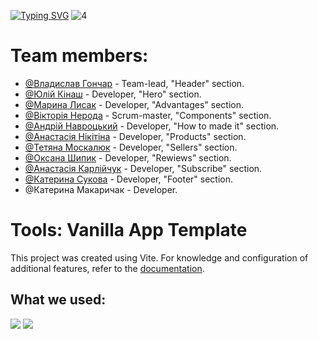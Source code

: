 [![Typing SVG](https://readme-typing-svg.demolab.com?font=Fira+Code&weight=800&size=35&duration=2500&pause=1&color=F7E476&vCenter=true&multiline=true&width=800&height=150&lines=Project+-+%22Chocolate%22.+;This+website+created+by+our+team%3A;%22Nutty+GitHub+Pushers%22)](https://git.io/typing-svg)
![4](https://user-images.githubusercontent.com/122307040/231260516-8514e71d-6871-4039-a488-8d713808df25.png)

# Team members:
- [@Владислав Гончар](https://github.com/Tienam123) - Team-lead, "Header" section.
- [@Юлій Кінаш](https://github.com/yulii0) - Developer, "Hero" section.
- [@Марина Лисак](https://github.com/MarynaLysak) - Developer, "Advantages" section.
- [@Вікторія Нерода](https://github.com/ViktoriiaNeroda) - Scrum-master, "Components" section.
- [@Андрій Навроцький](https://github.com/NavrA82) - Developer, "How to made it" section.
- [@Анастасія Нікітіна](https://github.com/NikNas1405) - Developer, "Products" section.
- [@Тетяна Москалюк](https://github.com/TanyaMosk) - Developer, "Sellers" section.
- [@Оксана Шипик](https://github.com/Kipishoks) - Developer, "Rewiews" section.
- [@Анастасія Карлійчук](https://github.com/AnastasiaCarlii) - Developer, "Subscribe" section.
- [@Катерина Сукова](https://github.com/Katerynas82) - Developer, "Footer" section.
- @Катерина Макаричак - Developer.

# Tools: Vanilla App Template
This project was created using Vite. For knowledge and configuration of additional features, refer to the [documentation](https://vitejs.dev/).

## What we used:
<div id="stats">
<img src="http://github-profile-summary-cards.vercel.app/api/cards/stats?username=yulii0&theme=default" />
<img src="http://github-profile-summary-cards.vercel.app/api/cards/repos-per-language?username=yulii0&theme=default" />
</div>
